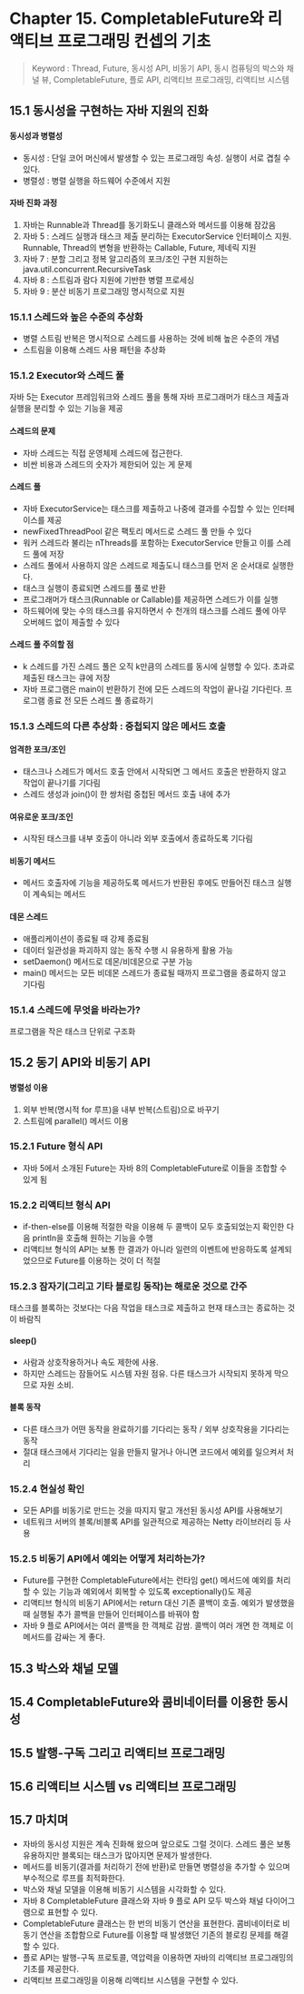 # Chapter 15. CompletableFuture와 리액티브 프로그래밍 컨셉의 기초
> Keyword : Thread, Future, 동시성 API, 비동기 API, 동시 컴퓨팅의 박스와 채널 뷰, CompletableFuture, 플로 API, 리액티브 프로그래밍, 리액티브 시스템

## 15.1 동시성을 구현하는 자바 지원의 진화
#### 동시성과 병렬성
- 동시성 : 단일 코어 머신에서 발생할 수 있는 프로그래밍 속성. 실행이 서로 겹칠 수 있다.
- 병렬성 : 병렬 실행을 하드웨어 수준에서 지원

#### 자바 진화 과정
1. 자바는 Runnable과 Thread를 동기화도니 클래스와 메서드를 이용해 잠갔음
2. 자바 5 : 스레드 실행과 태스크 제출 분리하는 ExecutorService 인터페이스 지원. Runnable, Thread의 변형을 반환하는 Callable<T>, Future<T>, 제네릭 지원
3. 자바 7 : 분할 그리고 정복 알고리즘의 포크/조인 구현 지원하는 java.util.concurrent.RecursiveTask
4. 자바 8 : 스트림과 람다 지원에 기반한 병렬 프로세싱
5. 자바 9 : 분산 비동기 프로그래밍 명시적으로 지원

### 15.1.1 스레드와 높은 수준의 추상화
- 병렬 스트림 반복은 명시적으로 스레드를 사용하는 것에 비해 높은 수준의 개념
- 스트림을 이용해 스레드 사용 패턴을 추상화
### 15.1.2 Executor와 스레드 풀
자바 5는 Executor 프레임워크와 스레드 풀을 통해 자바 프로그래머가 태스크 제출과 실행을 분리할 수 있는 기능을 제공
#### 스레드의 문제
- 자바 스레드는 직접 운영체제 스레드에 접근한다. 
- 비싼 비용과 스레드의 숫자가 제한되어 있는 게 문제
#### 스레드 풀
- 자바 ExecutorService는 태스크를 제출하고 나중에 결과를 수집할 수 있는 인터페이스를 제공
-  newFixedThreadPool 같은 팩토리 메서드로 스레드 풀 만들 수 있다
- 워커 스레드라 불리는 nThreads를 포함하는 ExecutorService 만들고 이를 스레드 풀에 저장
- 스레드 풀에서 사용하지 않은 스레드로 제출도니 태스크를 먼저 온 순서대로 실행한다.
- 태스크 실행이 종료되면 스레드를 풀로 반환
- 프로그래머가 태스크(Runnable or Callable)를 제공하면 스레드가 이를 실행
- 하드웨어에 맞는 수의 태스크를 유지하면서 수 천개의 태스크를 스레드 풀에 아무 오버헤드 없이 제출할 수 있다
#### 스레드 풀 주의할 점
- k 스레드를 가진 스레드 풀은 오직 k만큼의 스레드를 동시에 실행할 수 있다. 초과로 제출된 태스크는 큐에 저장
- 자바 프로그램은 main이 반환하기 전에 모든 스레드의 작업이 끝나길 기다린다. 프로그램 종료 전 모든 스레드 풀 종료하기

### 15.1.3 스레드의 다른 추상화 : 중첩되지 않은 메서드 호출
#### 엄격한 포크/조인
- 태스크나 스레드가 메서드 호출 안에서 시작되면 그 메서드 호출은 반환하지 않고 작업이 끝나기를 기다림
- 스레드 생성과 join()이 한 쌍처럼 중첩된 메서드 호출 내에 추가
#### 여유로운 포크/조인
- 시작된 태스크를 내부 호출이 아니라 외부 호출에서 종료하도록 기다림
#### 비동기 메서드
- 메서드 호출자에 기능을 제공하도록 메서드가 반환된 후에도 만들어진 태스크 실행이 계속되는 메서드
#### 데몬 스레드
- 애플리케이션이 종료될 때 강제 종료됨
- 데이터 일관성을 파괴하지 않는 동작 수행 시 유용하게 활용 가능
- setDaemon() 메서드로 데몬/비데몬으로 구분 가능
- main() 메서드는 모든 비데몬 스레드가 종료될 때까지 프로그램을 종료하지 않고 기다림

### 15.1.4 스레드에 무엇을 바라는가?
프로그램을 작은 태스크 단위로 구조화

## 15.2 동기 API와 비동기 API
#### 병렬성 이용
1. 외부 반복(명시적 for 루프)을 내부 반복(스트림)으로 바꾸기
2. 스트림에 parallel() 메서드 이용
### 15.2.1 Future 형식 API
- 자바 5에서 소개된 Future는 자바 8의 CompletableFuture로 이들을 조합할 수 있게 됨
### 15.2.2 리액티브 형식 API
- if-then-else를 이용해 적절한 락을 이용해 두 콜백이 모두 호출되었는지 확인한 다음 println을 호출해 원하는 기능을 수행
- 리액티브 형식의 API는 보통 한 결과가 아니라 일련의 이벤트에 반응하도록 설계되었으므로 Future를 이용하는 것이 더 적절
### 15.2.3 잠자기(그리고 기타 블로킹 동작)는 해로운 것으로 간주
태스크를 블록하는 것보다는 다음 작업을 태스크로 제출하고 현재 태스크는 종료하는 것이 바람직
#### sleep()
- 사람과 상호작용하거나 속도 제한에 사용. 
- 하지만 스레드는 잠들어도 시스템 자원 점유. 다른 태스크가 시작되지 못하게 막으므로 자원 소비.
#### 블록 동작
- 다른 태스크가 어떤 동작을 완료하기를 기다리는 동작 / 외부 상호작용을 기다리는 동작
- 절대 태스크에서 기다리는 일을 만들지 말거나 아니면 코드에서 예외를 일으켜서 처리

### 15.2.4 현실성 확인
- 모든 API를 비동기로 만드는 것을 따지지 말고 개선된 동시성 API를 사용해보기
- 네트워크 서버의 블록/비블록 API를 일관적으로 제공하는 Netty 라이브러리 등 사용
### 15.2.5 비동기 API에서 예외는 어떻게 처리하는가?
- Future를 구현한 CompletableFuture에서는 런타임 get() 메서드에 예외를 처리할 수 있는 기능과 예외에서 회복할 수 있도록 exceptionally()도 제공
- 리액티브 형식의 비동기 API에서는 return 대신 기존 콜백이 호출. 예외가 발생했을 때 실행될 추가 콜백을 만들어 인터페이스를 바꿔야 함
- 자바 9 플로 API에서는 여러 콜백을 한 객체로 감쌈. 콜백이 여러 개면 한 객체로 이 메서드를 감싸는 게 좋다.

## 15.3 박스와 채널 모델

## 15.4 CompletableFuture와 콤비네이터를 이용한 동시성

## 15.5 발행-구독 그리고 리액티브 프로그래밍

## 15.6 리액티브 시스템 vs 리액티브 프로그래밍

## 15.7 마치며
- 자바의 동시성 지원은 계속 진화해 왔으며 앞으로도 그럴 것이다. 스레드 풀은 보통 유용하지만 블록되는 태스크가 많아지면 문제가 발생한다.
- 메서드를 비동기(결과를 처리하기 전에 반환)로 만들면 병렬성을 추가할 수 있으며 부수적으로 루프를 최적화한다.
- 박스와 채널 모델을 이용해 비동기 시스템을 시각화할 수 있다.
- 자바 8 CompletableFuture 클래스와 자바 9 플로 API 모두 박스와 채널 다이어그램으로 표현할 수 있다.
- CompletableFuture 클래스는 한 번의 비동기 연산을 표현한다. 콤비네이터로 비동기 연산을 조합함으로 Future를 이용할 때 발생했던 기존의 블로킹 문제를 해결할 수 있다.
- 플로 API는 발행-구독 프로토콜, 역압력을 이용하면 자바의 리액티브 프로그래밍의 기초를 제공한다.
- 리액티브 프로그래밍을 이용해 리액티브 시스템을 구현할 수 있다.
